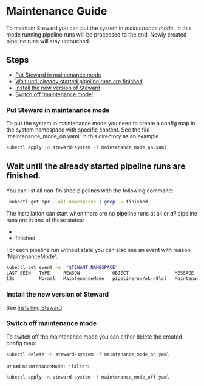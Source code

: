# Maintenance Guide

To maintain Steward you can put the system in _maintenance mode_.
In this mode running pipeline runs will be processed to the end.
Newly created pipeline runs will stay untouched.

## Steps

- [Put Steward in maintenance mode](#put-steward-in-maintenance-mode)
- [Wait until already started pipeline runs are finished](#wait-until-already-started-pipeline-runs-are-finished)
- [Install the new version of Steward](#install-the-new-version-of-steward)
- [Switch off 'maintenance mode'](#switch-off-maintenance-mode)


### Put Steward in maintenance mode

To put the system in maintenance mode you need to create a config map in the system namespace with specific content.
See the file 'maintenance_mode_on.yaml' in this directory as an example.

```bash
kubectl apply -n steward-system -f maintenance_mode_on.yaml
```

## Wait until the already started pipeline runs are finished.

You can list all non-finished pipelines with the following command:

```bash
 kubectl get spr --all-namespaces | grep -v finished
 ```

The installation can start when there are no pipeline runs at all or _all_ pipeline runs are in one of these states:

- <blank>
- finished

For each pipeline run without state you can also see an event with reason 'MaintenanceMode':

```bash
kubectl get event -n  "$TENANT_NAMESPACE"
LAST SEEN   TYPE     REASON            OBJECT                 MESSAGE
12s         Normal   MaintenanceMode   pipelinerun/ok-n9lcl   Maintenance mode skip
```

### Install the new version of Steward

See [Installing Steward](../install/README.md)

### Switch off maintenance mode

To switch off the maintenance mode you can either delete the created config map:

```bash
kubectl delete -n steward-system -f maintenance_mode_on.yaml
```

or set `maintenanceMode: "false"`:

```bash
kubectl apply -n steward-system -f maintenance_mode_off.yaml
```

